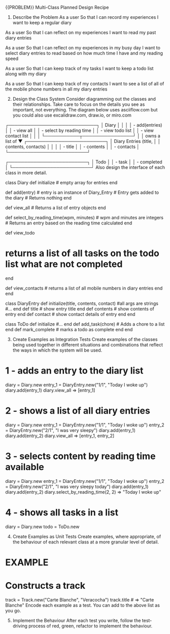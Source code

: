 {{PROBLEM}} Multi-Class Planned Design Recipe
1. Describe the Problem
As a user
So that I can record my experiences
I want to keep a regular diary

As a user
So that I can reflect on my experiences
I want to read my past diary entries

As a user
So that I can reflect on my experiences in my busy day
I want to select diary entries to read based on how much time I have and my reading speed

As a user
So that I can keep track of my tasks
I want to keep a todo list along with my diary

As a user
So that I can keep track of my contacts
I want to see a list of all of the mobile phone numbers in all my diary entries

2. Design the Class System
Consider diagramming out the classes and their relationships. Take care to focus on the details you see as important, not everything. The diagram below uses asciiflow.com but you could also use excalidraw.com, draw.io, or miro.com

┌────────────────────────────┐
│ Diary                      │
│                            │
│ - add(entries)             │
│ - view all                 │
│ - select by reading time   │
│ - view todo list           │
│ - view contact list        │
│                            │
└───────────┬────────────────┘
            │
            │ owns a list of
            ▼
┌─────────────────────────┐
│ Diary Entries (title,   │
│ contents, contacts)     │
│                         │
│ - title                 │
│ - contents              │
│ - contacts              │
└─────────────────────────┘

┌─────────────────────────┐
│ Todo                    │
│ - task                  │
│ - completed             │
└─────────────────────────┘
Also design the interface of each class in more detail.

class Diary
  def initialize
    # empty array for entries
  end

  def add(entry) # entry is an instance of Diary_Entry
    # Entry gets added to the diary
    # Returns nothing
  end

  def view_all
    # Returns a list of entry objects
  end
  
  def select_by_reading_time(wpm, minutes) # wpm and minutes are integers
    # Returns an entry based on the reading time calculated
  end

  def view_todo
   # returns a list of all tasks on the todo list what are not completed
  end

  def view_contacts
    # returns a list of all mobile numbers in diary entries
  end
end


class DiaryEntry
  def initialize(title, contents, contact) #all args are strings
    #...
    end
    def title
    # show entry title
    end
    def contents
    # show contents of entry
    end
    def contact
    # show contact details of entry
    end
end

class ToDo
    def initialize
    #...
    end
    def add_task(chore)
    # Adds a chore to a list
    end
    def mark_complete
    # marks a todo as complete
    end
end

3. Create Examples as Integration Tests
Create examples of the classes being used together in different situations and combinations that reflect the ways in which the system will be used.

# 1 - adds an entry to the diary list
diary = Diary.new
entry_1 = DiaryEntry.new("1/1", "Today I woke up")
diary.add(entry_1) 
diary.view_all => [entry_1]

# 2 - shows a list of all diary entries
diary = Diary.new
entry_1 = DiaryEntry.new("1/1", "Today I woke up")
entry_2 = DiaryEntry.new("2/1", "I was very sleepy")
diary.add(entry_1)
diary.add(entry_2)
diary.view_all => [entry_1, entry_2]

# 3 - selects content by reading time available
diary = Diary.new
entry_1 = DiaryEntry.new("1/1", "Today I woke up")
entry_2 = DiaryEntry.new("2/1", "I was very sleepy today")
diary.add(entry_1)
diary.add(entry_2)
diary.select_by_reading_time(2, 2) => "Today I woke up"

# 4 - shows all tasks in a list
diary = Diary.new
todo = ToDo.new


4. Create Examples as Unit Tests
Create examples, where appropriate, of the behaviour of each relevant class at a more granular level of detail.

# EXAMPLE

# Constructs a track
track = Track.new("Carte Blanche", "Veracocha")
track.title # => "Carte Blanche"
Encode each example as a test. You can add to the above list as you go.

5. Implement the Behaviour
After each test you write, follow the test-driving process of red, green, refactor to implement the behaviour.